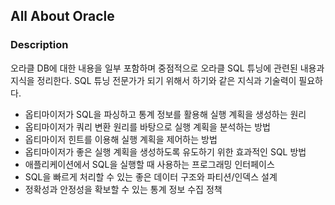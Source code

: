 ## All About Oracle
### Description
오라클 DB에 대한 내용을 일부 포함하며 중점적으로 오라클 SQL 튜닝에 관련된 내용과 지식을 정리한다. SQL 튜닝 전문가가 되기 위해서 하기와 같은
지식과 기술력이 필요하다.
- 옵티마이저가 SQL을 파싱하고 통계 정보를 활용해 실행 계획을 생성하는 원리
- 옵티마이저가 쿼리 변환 원리를 바탕으로 실행 계획을 분석하는 방법
- 옵티마이저 힌트를 이용해 실행 계획을 제어하는 방법
- 옵티마이저가 좋은 실행 계획을 생성하도록 유도하기 위한 효과적인 SQL 방법
- 애플리케이션에서 SQL을 실행할 때 사용하는 프로그래밍 인터페이스
- SQL을 빠르게 처리할 수 있는 좋은 데이터 구조와 파티션/인덱스 설계
- 정확성과 안정성을 확보할 수 있는 통계 정보 수집 정책

